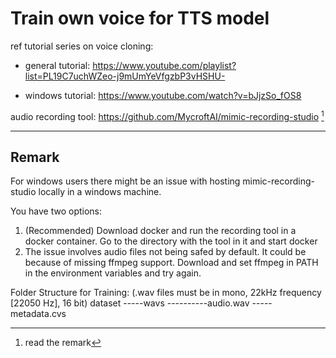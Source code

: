 # Train own voice for TTS model

ref tutorial series on voice cloning:

- general tutorial: <https://www.youtube.com/playlist?list=PL19C7uchWZeo-j9mUmYeVfgzbP3vHSHU->

- windows tutorial: <https://www.youtube.com/watch?v=bJjzSo_fOS8>

audio recording tool: <https://github.com/MycroftAI/mimic-recording-studio> [^1]

[^1]: read the remark

---

## Remark

For windows users there might be an issue with hosting mimic-recording-studio locally in a windows machine.

You have two options:

1. (Recommended) Download docker and run the recording tool in a docker container. Go to the directory with the tool in it and start docker
2. The issue involves audio files not being safed by default. It could be because of missing ffmpeg support. Download and set ffmpeg in PATH in the environment variables and try again.

Folder Structure for Training: (.wav files must be in mono, 22kHz frequency [22050 Hz], 16 bit)
dataset
-----wavs
----------audio.wav
-----metadata.cvs
